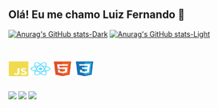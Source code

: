 ## Olá! Eu me chamo Luiz Fernando 👋


[![Anurag's GitHub stats-Dark](https://github-readme-stats.vercel.app/api?username=luiz-divino&show_icons=true&theme=dark#gh-dark-mode-only)](https://github.com/luiz-divino/github-readme-stats#gh-dark-mode-only)
[![Anurag's GitHub stats-Light](https://github-readme-stats.vercel.app/api?username=luiz-divino&show_icons=true&theme=default#gh-light-mode-only)](https://github.com/luiz-divino/github-readme-stats#gh-light-mode-only)

##

<div style="display: inline_block"><br>
  <img align="center" alt="divino-Js" height="30" width="40" src="https://raw.githubusercontent.com/devicons/devicon/master/icons/javascript/javascript-plain.svg">
  <img align="center" alt="divino-React" height="30" width="40" src="https://raw.githubusercontent.com/devicons/devicon/master/icons/react/react-original.svg">
  <img align="center" alt="divino-HTML" height="30" width="40" src="https://raw.githubusercontent.com/devicons/devicon/master/icons/html5/html5-original.svg">
  <img align="center" alt="divino-CSS" height="30" width="40" src="https://raw.githubusercontent.com/devicons/devicon/master/icons/css3/css3-original.svg">
</div>

##

<div> 
  <a href="https://instagram.com/luizsfn" target="_blank"><img src="https://img.shields.io/badge/-Instagram-%23E4405F?style=for-the-badge&logo=instagram&logoColor=white" target="_blank"></a>
  <a href = "mailto:nandodivinodev@gmail.com"><img src="https://img.shields.io/badge/-Gmail-%23333?style=for-the-badge&logo=gmail&logoColor=white" target="_blank"></a>
  <a href="https://www.linkedin.com/in/luiz-fernando-divino-55598435b" target="_blank"><img src="https://img.shields.io/badge/-LinkedIn-%230077B5?style=for-the-badge&logo=linkedin&logoColor=white" target="_blank"></a> 
  
</div>


<!--
**luiz-divino/luiz-divino** is a ✨ _special_ ✨ repository because its `README.md` (this file) appears on your GitHub profile.

Here are some ideas to get you started:

- 🔭 Atualmente trabalho com front end
- 🌱 Estudando react js
- 👯 Entre em contato comigo no email: nandodivinodev@gmail.com
- 🤔 I’m looking for help with ...
- 💬 Ask me about ...
- 📫 How to reach me: ...
- 😄 Pronouns: ...
- ⚡ Fun fact: ...
-->
